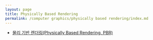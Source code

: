 ```yaml
---
layout: page
title: Physically Based Rendering
permalink: /computer graphics/physically based rendering/index.md
---
```

- [물리 기반 렌더링(Physically Based Rendering, PBR)](PBR.md)
